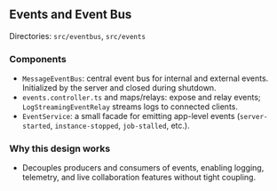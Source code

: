 ## Events and Event Bus

Directories: `src/eventbus`, `src/events`

### Components
- `MessageEventBus`: central event bus for internal and external events. Initialized by the server and closed during shutdown.
- `events.controller.ts` and maps/relays: expose and relay events; `LogStreamingEventRelay` streams logs to connected clients.
- `EventService`: a small facade for emitting app-level events (`server-started`, `instance-stopped`, `job-stalled`, etc.).

### Why this design works
- Decouples producers and consumers of events, enabling logging, telemetry, and live collaboration features without tight coupling.